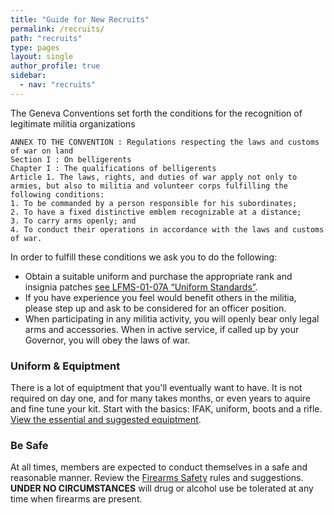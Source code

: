 ```yaml
---
title: "Guide for New Recruits"
permalink: /recruits/
path: "recruits"
type: pages
layout: single
author_profile: true
sidebar:
  - nav: "recruits"
---
```


The Geneva Conventions set forth the conditions for the recognition of legitimate militia organizations

```
ANNEX TO THE CONVENTION : Regulations respecting the laws and customs of war on land
Section I : On belligerents 
Chapter I : The qualifications of belligerents
Article 1. The laws, rights, and duties of war apply not only to armies, but also to militia and volunteer corps fulfilling the following conditions: 
1. To be commanded by a person responsible for his subordinates;
2. To have a fixed distinctive emblem recognizable at a distance;
3. To carry arms openly; and
4. To conduct their operations in accordance with the laws and customs of war.
```

In order to fulfill these conditions we ask you to do the following:
* Obtain a suitable uniform and purchase the appropriate rank and insignia patches [see LFMS-01-07A “Uniform Standards”][standards].
* If you have experience you feel would benefit others in the militia, please step up and ask to be considered for an officer position.
* When participating in any militia activity, you will openly bear only legal arms and accessories. When in active service, if called up by your Governor, you will obey the laws of war.

### Uniform & Equiptment

There is a lot of equiptment that you'll eventually want to have. It is not required on day one, and for many takes months, or even years to aquire and fine tune your kit. Start with the basics: IFAK, uniform, boots and a rifle. [View the essential and suggested equiptment][equiptment].

### Be Safe

At all times, members are expected to conduct themselves in a safe and reasonable manner. Review the [Firearms Safety][safety] rules and suggestions.  **UNDER NO CIRCUMSTANCES** will drug or alcohol use be tolerated at any time when firearms are present.



[equiptment]: /equiptment/
[safety]: /safety/
[standards]: /assets/pdf/Light_Foot_Militia_Standards_2014.pdf
